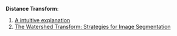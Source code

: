 **Distance Transform**:  
1. [A intuitive explanation](https://homepages.inf.ed.ac.uk/rbf/HIPR2/distance.htm)
2. [The Watershed Transform: Strategies for Image Segmentation](https://ww2.mathworks.cn/company/newsletters/articles/the-watershed-transform-strategies-for-image-segmentation.html)
